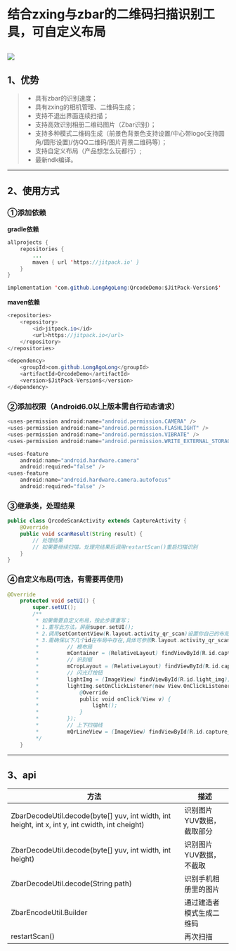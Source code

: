 # 结合zxing与zbar的二维码扫描识别工具，可自定义布局
[![](https://jitpack.io/v/LongAgoLong/QrcodeDemo.svg)](https://jitpack.io/#LongAgoLong/QrcodeDemo)
------
## 1、优势
> * 具有zbar的识别速度；
> * 具有zxing的相机管理、二维码生成；
> * 支持不退出界面连续扫描；
> * 支持高效识别相册二维码图片（Zbar识别）；
> * 支持多种模式二维码生成（前景色背景色支持设置/中心带logo(支持圆角/圆形设置)/仿QQ二维码/图片背景二维码等）；
> * 支持自定义布局（产品想怎么玩都行）;
> * 最新ndk编译。
------
## 2、使用方式
### ①添加依赖
**gradle依赖**
```java
allprojects {
	repositories {
		...
		maven { url 'https://jitpack.io' }
	}
}
```
```java
implementation 'com.github.LongAgoLong:QrcodeDemo:$JitPack-Version$'
```
**maven依赖**
```java
<repositories>
	<repository>
		<id>jitpack.io</id>
		<url>https://jitpack.io</url>
	</repository>
</repositories>
```
```java
<dependency>
	<groupId>com.github.LongAgoLong</groupId>
	<artifactId>QrcodeDemo</artifactId>
	<version>$JitPack-Version$</version>
</dependency>
```
### ②添加权限（Android6.0以上版本需自行动态请求）
```java
<uses-permission android:name="android.permission.CAMERA" />
<uses-permission android:name="android.permission.FLASHLIGHT" />
<uses-permission android:name="android.permission.VIBRATE" />
<uses-permission android:name="android.permission.WRITE_EXTERNAL_STORAGE" />

<uses-feature
    android:name="android.hardware.camera"
    android:required="false" />
<uses-feature
    android:name="android.hardware.camera.autofocus"
    android:required="false" />
```
### ③继承类，处理结果
```java
public class QrcodeScanActivity extends CaptureActivity {
    @Override
    public void scanResult(String result) { 
        // 处理结果
        // 如果要继续扫描，处理完结果后调用restartScan()重启扫描识别
    }
}
```
### ④自定义布局(可选，有需要再使用)
```java
@Override
    protected void setUI() {
        super.setUI();
        /**
         * 如果需要自定义布局，按此步骤重写；
         * 1.重写此方法，屏蔽super.setUI();
         * 2.调用setContentView(R.layout.activity_qr_scan)设置你自己的布局；
         * 3.需确保以下几个id在布局中存在,具体可参照R.layout.activity_qr_scan布局：
         *         // 根布局
         *         mContainer = (RelativeLayout) findViewById(R.id.capture_containter);
         *         // 识别框
         *         mCropLayout = (RelativeLayout) findViewById(R.id.capture_crop_layout);
         *         // 闪光灯按钮
         *         lightImg = (ImageView) findViewById(R.id.light_img);
         *         lightImg.setOnClickListener(new View.OnClickListener() {
         *             @Override
         *             public void onClick(View v) {
         *                 light();
         *             }
         *         });
         *         // 上下扫描线
         *         mQrLineView = (ImageView) findViewById(R.id.capture_scan_line);
         */
    }
```
------
## 3、api
| 方法   |  描述  |
| ----- | ----  |
| ZbarDecodeUtil.decode(byte[] yuv, int width, int height, int x, int y, int cwidth, int cheight) |识别图片YUV数据，截取部分     |
| ZbarDecodeUtil.decode(byte[] yuv, int width, int height) | 识别图片YUV数据，不截取   |
| ZbarDecodeUtil.decode(String path) |  识别手机相册里的图片  |
| ZbarEncodeUtil.Builder |  通过建造者模式生成二维码  |
| restartScan() |  再次扫描  |

